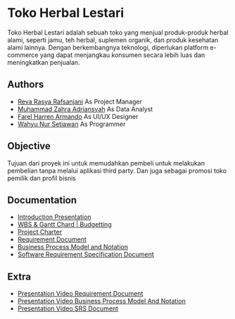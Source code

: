 
# Toko Herbal Lestari

Toko Herbal Lestari adalah sebuah toko yang menjual produk-produk herbal alami, seperti jamu, teh herbal, suplemen organik, dan produk kesehatan alami lainnya. Dengan berkembangnya teknologi, diperlukan platform e-commerce yang dapat menjangkau konsumen secara lebih luas dan meningkatkan penjualan.

## Authors

- [Reva Rasya Rafsanjani](https://github.com/RevaRafsanjani) As Project Manager
- [Muhammad Zahra Adriansyah](https://github.com/adrianzhrn) As Data Analyst
- [Farel Harren Armando](https://github.com/batakz) As UI/UX Designer 
- [Wahyu Nur Setiawan](https://github.com/NurST) As Programmer

## Objective

Tujuan dari proyek ini untuk memudahkan pembeli untuk melakukan pembelian tanpa melalui aplikasi third party. Dan juga sebagai promosi toko pemilik dan profil bisnis

## Documentation

- [Introduction Presentation](https://www.canva.com/design/DAGTcOLyWrg/6CpQEj3TqlTssAk449tfsg/edit?utm_content=DAGTcOLyWrg&utm_campaign=designshare&utm_medium=link2&utm_source=sharebutton)
- [WBS & Gantt Chard | Budgetting](https://docs.google.com/spreadsheets/d/19aWfEERRbzb3XL-km_bl4ZNXAEJPMN_YvWIIWX38MFs/edit?usp=sharing)
- [Project Charter](https://docs.google.com/document/d/1VqmvCqXd6l5Bmo5qCBMiWBS3M3tQ_OXBx1FDrBiQ0jg/edit?usp=sharing)
- [Requirement Document](https://docs.google.com/document/d/1PNnkxIvMJqYBtjiu3B8N6Hn2rMRwig6Or5rr-Tc9170/edit?usp=sharing)
- [Business Process Model and Notation](https://drive.google.com/file/d/1iWRVp3H-4Tl62yvurts27mY7nzUVc-lW/view?usp=sharing)
- [Software Requirement Specification Document](https://docs.google.com/document/d/12uP5eH7eqc0zWUmXJedJ0Ux-DtGm1IzwOZAnEYCi_yk/edit?usp=sharing)

## Extra

- [Presentation Video Requirement Document](https://drive.google.com/file/d/1p9YTYOxUC2HvOHcu0iEZx-zYExRJ9QD6/view?usp=sharing)
- [Presentation Video Business Process Model And Notation](https://drive.google.com/file/d/1hbYI_s0lds9TIbznpWY74Dk_ugtB5aPL/view?usp=sharing)
- [Presentation Video SRS Document]()





